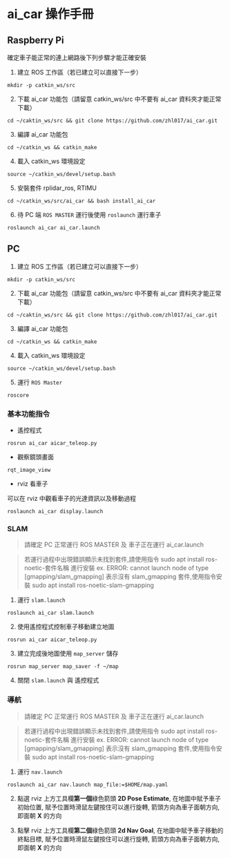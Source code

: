 # ai_car 操作手冊

## Raspberry Pi
確定車子能正常的連上網路後下列步驟才能正確安裝

1. 建立 ROS 工作區（若已建立可以直接下一步）

```
mkdir -p catkin_ws/src
```

2. 下載 ai_car 功能包（請留意 catkin_ws/src 中不要有 ai_car 資料夾才能正常下載）

```
cd ~/caktin_ws/src && git clone https://github.com/zhl017/ai_car.git
```

3. 編譯 ai_car 功能包

```
cd ~/catkin_ws && catkin_make
```

4. 載入 catkin_ws 環境設定

```
source ~/catkin_ws/devel/setup.bash
```

5. 安裝套件 rplidar_ros, RTIMU

```
cd ~/catkin_ws/src/ai_car && bash install_ai_car
```

6. 待 PC 端 `ROS MASTER` 運行後使用 `roslaunch` 運行車子

```
roslaunch ai_car ai_car.launch
```

## PC

1. 建立 ROS 工作區（若已建立可以直接下一步）

```
mkdir -p catkin_ws/src
```

2. 下載 ai_car 功能包（請留意 catkin_ws/src 中不要有 ai_car 資料夾才能正常下載）

```
cd ~/caktin_ws/src && git clone https://github.com/zhl017/ai_car.git
```

3. 編譯 ai_car 功能包

```
cd ~/catkin_ws && catkin_make
```

4. 載入 catkin_ws 環境設定

```
source ~/catkin_ws/devel/setup.bash
```

5. 運行 `ROS Master`

```
roscore
```

### 基本功能指令

* 遙控程式

```
rosrun ai_car aicar_teleop.py
```

* 觀察鏡頭畫面

```
rqt_image_view
```

* rviz 看車子

可以在 rviz 中觀看車子的光達資訊以及移動過程

```
roslaunch ai_car display.launch
```

### SLAM

> 請確定 PC 正常運行 ROS MASTER 及 車子正在運行 ai_car.launch

> 若運行過程中出現錯誤顯示未找到套件,請使用指令 sudo apt install ros-noetic-套件名稱 進行安裝
> ex. 
> ERROR: cannot launch node of type [gmapping/slam_gmapping]
> 表示沒有 slam_gmapping 套件,使用指令安裝
> sudo apt install ros-noetic-slam-gmapping

1. 運行 `slam.launch`

```
roslaunch ai_car slam.launch
```

2. 使用遙控程式控制車子移動建立地圖

```
rosrun ai_car aicar_teleop.py
```

3. 建立完成後地圖使用 `map_server` 儲存

```
rosrun map_server map_saver -f ~/map
```

4. 關閉 `slam.launch` 與 遙控程式

### 導航

> 請確定 PC 正常運行 ROS MASTER 及 車子正在運行 ai_car.launch

> 若運行過程中出現錯誤顯示未找到套件,請使用指令 sudo apt install ros-noetic-套件名稱 進行安裝
> ex. 
> ERROR: cannot launch node of type [gmapping/slam_gmapping]
> 表示沒有 slam_gmapping 套件,使用指令安裝
> sudo apt install ros-noetic-slam-gmapping

1. 運行 `nav.launch`

```
roslaunch ai_car nav.launch map_file:=$HOME/map.yaml
```

2. 點選 rviz 上方工具欄**第一個**綠色箭頭 **2D Pose Estimate**, 在地圖中賦予車子初始位置, 賦予位置時滑鼠左鍵按住可以進行旋轉, 箭頭方向為車子面朝方向, 即面朝 **X** 的方向

3. 點擊 rviz 上方工具欄**第二個**綠色箭頭 **2d Nav Goal**, 在地圖中賦予車子移動的終點目標, 賦予位置時滑鼠左鍵按住可以進行旋轉, 箭頭方向為車子面朝方向, 即面朝 **X** 的方向
